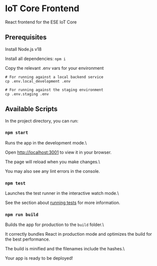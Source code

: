 
# IoT Core Frontend

  

React frontend for the ESE IoT Core

  

## Prerequisites

  

Install Node.js v18

Install all dependencies:
`npm i`

Copy the relevant .env vars for your environment
```
# For running against a local backend service
cp .env.local_development .env

# For running against the staging environment
cp .env.staging .env
```

  
  
  

## Available Scripts

  

In the project directory, you can run:

  

### `npm start`

  

Runs the app in the development mode.\

Open [http://localhost:3001](http://localhost:3001) to view it in your browser.

  

The page will reload when you make changes.\

You may also see any lint errors in the console.

  

### `npm test`

  

Launches the test runner in the interactive watch mode.\

See the section about [running tests](https://facebook.github.io/create-react-app/docs/running-tests) for more information.

  

### `npm run build`

  

Builds the app for production to the `build` folder.\

It correctly bundles React in production mode and optimizes the build for the best performance.

  

The build is minified and the filenames include the hashes.\

Your app is ready to be deployed!